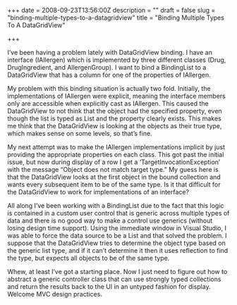 +++
date = 2008-09-23T13:56:00Z
description = ""
draft = false
slug = "binding-multiple-types-to-a-datagridview"
title = "Binding Multiple Types To A DataGridView"

+++


I’ve been having a problem lately with DataGridView binding. I have an interface (IAllergen) which is implemented by three different classes (Drug, DrugIngredient, and AllergenGroup). I want to bind a BindingList<object> to a DataGridView that has a column for one of the properties of IAllergen.

My problem with this binding situation is actually two fold. Initially, the implementations of IAllergen were explicit, meaning the interface members only are accessible when explicitly cast as IAllergen. This caused the DataGridView to not think that the object had the specified property, even though the list is typed as List<IAllergen> and the property clearly exists. This makes me think that the DataGridView is looking at the objects as their true type, which makes sense on some levels, so that’s fine.

My next attempt was to make the IAllergen implementations implicit by just providing the appropriate properties on each class. This got past the initial issue, but now during display of a row I get a ‘TargetInvocationException’ with the message “Object does not match target type.” My guess here is that the DataGridView looks at the first object in the bound collection and wants every subsequent item to be of the same type. Is it that difficult for the DataGridView to work for implementations of an interface?

All along I’ve been working with a BindingList<object> due to the fact that this logic is contained in a custom user control that is generic across multiple types of data and there is no good way to make a control use generics (without losing design time support). Using the immediate window in Visual Studio, I was able to force the data source to be a List<IAllergen> and that solved the problem. I suppose that the DataGridView tries to determine the object type based on the generic list type, and if it can’t determine it then it uses reflection to find the type, but expects all objects to be of the same type.

Whew, at least I’ve got a starting place. Now I just need to figure out how to abstract a generic controller class that can use strongly typed collections and return the results back to the UI in an untyped fashion for display. Welcome MVC design practices.

